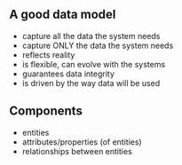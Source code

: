 ## A good data model
- capture all the data the system needs
- capture ONLY the data the system needs
- reflects reality
- is flexible, can evolve with the systems
- guarantees data integrity
- is driven by the way data will be used

## Components
- entities
- attributes/properties (of entities)
- relationships between entities